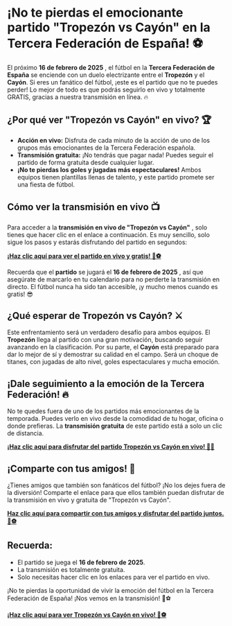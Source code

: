 # ¡No te pierdas el emocionante partido "Tropezón vs Cayón" en la Tercera Federación de España! ⚽️

El próximo **16 de febrero de 2025** , el fútbol en la **Tercera Federación de España** se enciende con un duelo electrizante entre el **Tropezón** y el **Cayón**. Si eres un fanático del fútbol, ¡este es el partido que no te puedes perder! Lo mejor de todo es que podrás seguirlo en vivo y totalmente GRATIS, gracias a nuestra transmisión en línea. 🔥

## ¿Por qué ver "Tropezón vs Cayón" en vivo? 🏆

- **Acción en vivo:** Disfruta de cada minuto de la acción de uno de los grupos más emocionantes de la Tercera Federación española.
- **Transmisión gratuita:** ¡No tendrás que pagar nada! Puedes seguir el partido de forma gratuita desde cualquier lugar.
- **¡No te pierdas los goles y jugadas más espectaculares!** Ambos equipos tienen plantillas llenas de talento, y este partido promete ser una fiesta de fútbol.

## Cómo ver la transmisión en vivo 📺

Para acceder a la **transmisión en vivo de "Tropezón vs Cayón"** , solo tienes que hacer clic en el enlace a continuación. Es muy sencillo, solo sigue los pasos y estarás disfrutando del partido en segundos:

**[¡Haz clic aquí para ver el partido en vivo y gratis! 🎥⚽️](https://tinyurl.com/livestreamfreeo?st=Tropez%C3%B3n+vs+Cay%C3%B3n&si=ghc)**

Recuerda que el **partido** se jugará el **16 de febrero de 2025** , así que asegúrate de marcarlo en tu calendario para no perderte la transmisión en directo. El fútbol nunca ha sido tan accesible, ¡y mucho menos cuando es gratis! 😎

## ¿Qué esperar de Tropezón vs Cayón? ⚔️

Este enfrentamiento será un verdadero desafío para ambos equipos. El **Tropezón** llega al partido con una gran motivación, buscando seguir avanzando en la clasificación. Por su parte, el **Cayón** está preparado para dar lo mejor de sí y demostrar su calidad en el campo. Será un choque de titanes, con jugadas de alto nivel, goles espectaculares y mucha emoción.

## ¡Dale seguimiento a la emoción de la Tercera Federación! 🔥

No te quedes fuera de uno de los partidos más emocionantes de la temporada. Puedes verlo en vivo desde la comodidad de tu hogar, oficina o donde prefieras. La **transmisión gratuita** de este partido está a solo un clic de distancia.

**[¡Haz clic aquí para disfrutar del partido Tropezón vs Cayón en vivo! 🎯📲](https://tinyurl.com/livestreamfreeo?st=Tropez%C3%B3n+vs+Cay%C3%B3n&si=ghc)**

## ¡Comparte con tus amigos! 📲

¿Tienes amigos que también son fanáticos del fútbol? ¡No los dejes fuera de la diversión! Comparte el enlace para que ellos también puedan disfrutar de la transmisión en vivo y gratuita de "Tropezón vs Cayón".

**[Haz clic aquí para compartir con tus amigos y disfrutar del partido juntos. 👥⚽️](https://tinyurl.com/livestreamfreeo?st=Tropez%C3%B3n+vs+Cay%C3%B3n&si=ghc)**

## Recuerda:

- El partido se juega el **16 de febrero de 2025**.
- La transmisión es totalmente gratuita.
- Solo necesitas hacer clic en los enlaces para ver el partido en vivo.

¡No te pierdas la oportunidad de vivir la emoción del fútbol en la Tercera Federación de España! ¡Nos vemos en la transmisión! 🎉⚽️

**[¡Haz clic aquí para ver Tropezón vs Cayón en vivo! 👀⚽️](https://tinyurl.com/livestreamfreeo?st=Tropez%C3%B3n+vs+Cay%C3%B3n&si=ghc)**
